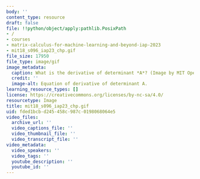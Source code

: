 ```yaml
---
body: ''
content_type: resource
draft: false
file: !!python/object/apply:pathlib.PosixPath
- /
- courses
- matrix-calculus-for-machine-learning-and-beyond-iap-2023
- mit18_s096_iap23_chp.gif
file_size: 17950
file_type: image/gif
image_metadata:
  caption: What is the derivative of determinant *A*? (Image by MIT OpenCourseWare.)
  credit: ''
  image-alt: Equation of derivative of determinant A.
learning_resource_types: []
license: https://creativecommons.org/licenses/by-nc-sa/4.0/
resourcetype: Image
title: mit18_s096_iap23_chp.gif
uid: fded1bcb-d245-458c-987c-0198068064e5
video_files:
  archive_url: ''
  video_captions_file: ''
  video_thumbnail_file: ''
  video_transcript_file: ''
video_metadata:
  video_speakers: ''
  video_tags: ''
  youtube_description: ''
  youtube_id: ''
---
```

